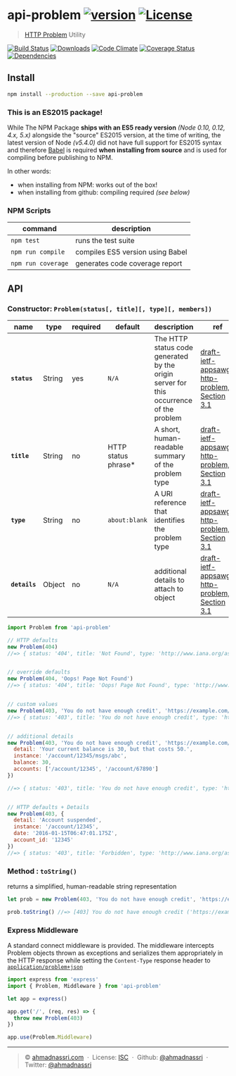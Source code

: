 # api-problem [![version][npm-version]][npm-url] [![License][npm-license]][license-url]

> [HTTP Problem](https://tools.ietf.org/html/draft-ietf-appsawg-http-problem) Utility

[![Build Status][travis-image]][travis-url]
[![Downloads][npm-downloads]][npm-url]
[![Code Climate][codeclimate-quality]][codeclimate-url]
[![Coverage Status][codeclimate-coverage]][codeclimate-url]
[![Dependencies][david-image]][david-url]

## Install

```sh
npm install --production --save api-problem
```

### This is an ES2015 package!

While The NPM Package **ships with an ES5 ready version** *(Node 0.10, 0.12, 4.x, 5.x)* alongside the "source" ES2015 version, at the time of writing, the latest version of Node *(v5.4.0)* did not have full support for ES2015 syntax and therefore [Babel](http://babeljs.io/) is required **when installing from source** and is used for compiling before publishing to NPM.

In other words: 

- when installing from NPM: works out of the box!
- when installing from github: compiling required *(see below)*


### NPM Scripts

| command             | description                       |
| ------------------- | --------------------------------- |
| `npm test`          | runs the test suite               |
| `npm run compile`   | compiles ES5 version using Babel  |
| `npm run coverage`  | generates code coverage report    |

## API

### Constructor: `Problem(status[, title][, type][, members])`

| name          | type   | required | default              | description                                                                             | ref                                                         |
| ------------- | ------ | -------- | -------------------- | --------------------------------------------------------------------------------------- | ----------------------------------------------------------- |
| **`status`**  | String | yes      | `N/A`                | The HTTP status code generated by the origin server for this occurrence of the problem  | [draft-ietf-appsawg-http-problem, Section 3.1][spec-3.1]  |
| **`title`**   | String | no       | HTTP status phrase*  | A short, human-readable summary of the problem type                                     | [draft-ietf-appsawg-http-problem, Section 3.1][spec-3.1]  |
| **`type`**    | String | no       | `about:blank`        | A URI reference that identifies the problem type                                        | [draft-ietf-appsawg-http-problem, Section 3.1][spec-3.1]  |
| **`details`** | Object | no       | `N/A`                | additional details to attach to object                                                  | [draft-ietf-appsawg-http-problem, Section 3.1][spec-3.2]  |

```js
import Problem from 'api-problem'

// HTTP defaults
new Problem(404) 
//=> { status: '404', title: 'Not Found', type: 'http://www.iana.org/assignments/http-status-codes#404' }


// override defaults
new Problem(404, 'Oops! Page Not Found') 
//=> { status: '404', title: 'Oops! Page Not Found', type: 'http://www.iana.org/assignments/http-status-codes#404' }


// custom values
new Problem(403, 'You do not have enough credit', 'https://example.com/probs/out-of-credit') 
//=> { status: '403', title: 'You do not have enough credit', type: 'https://example.com/probs/out-of-credit' }


// additional details
new Problem(403, 'You do not have enough credit', 'https://example.com/probs/out-of-credit', {
  detail: 'Your current balance is 30, but that costs 50.',
  instance: '/account/12345/msgs/abc',
  balance: 30,
  accounts: ['/account/12345', '/account/67890']
})

//=> { status: '403', title: 'You do not have enough credit', type: 'https://example.com/probs/out-of-credit', detail: 'Your current balance is 30, but that costs 50.', instance: '/account/12345/msgs/abc', balance: 30, accounts: ['/account/12345', '/account/67890'] }


// HTTP defaults + Details
new Problem(403, {
  detail: 'Account suspended',
  instance: '/account/12345',
  date: '2016-01-15T06:47:01.175Z',
  account_id: '12345'
}) 
//=> { status: '403', title: 'Forbidden', type: 'http://www.iana.org/assignments/http-status-codes#404', detail: 'Account suspended', instance: '/account/12345', account_id: 12345, 'date: 2016-01-15T06:47:01.175Z' }

```

### Method : <string> `toString()`

returns a simplified, human-readable string representation

```js
let prob = new Problem(403, 'You do not have enough credit', 'https://example.com/probs/out-of-credit') 

prob.toString() //=> [403] You do not have enough credit ('https://example.com/probs/out-of-credit')
```

### Express Middleware

A standard connect middleware is provided. The middleware intercepts Problem objects thrown as exceptions and serializes them appropriately in the HTTP response while setting the `Content-Type` response header to [`application/problem+json`][spec-3]

```js
import express from 'express'
import { Problem, Middleware } from 'api-problem'

let app = express()

app.get('/', (req, res) => {
  throw new Problem(403)
})

app.use(Problem.Middleware)
```

----
> :copyright: [ahmadnassri.com](https://www.ahmadnassri.com/) &nbsp;&middot;&nbsp;
> License: [ISC](LICENSE) &nbsp;&middot;&nbsp;
> Github: [@ahmadnassri](https://github.com/ahmadnassri) &nbsp;&middot;&nbsp;
> Twitter: [@ahmadnassri](https://twitter.com/ahmadnassri)

[license-url]: https://github.com/ahmadnassri/api-problem/blob/master/LICENSE

[travis-url]: https://travis-ci.org/ahmadnassri/api-problem
[travis-image]: https://img.shields.io/travis/ahmadnassri/api-problem.svg?style=flat-square

[npm-url]: https://www.npmjs.com/package/api-problem
[npm-license]: https://img.shields.io/npm/l/api-problem.svg?style=flat-square
[npm-version]: https://img.shields.io/npm/v/api-problem.svg?style=flat-square
[npm-downloads]: https://img.shields.io/npm/dm/api-problem.svg?style=flat-square

[codeclimate-url]: https://codeclimate.com/github/ahmadnassri/api-problem
[codeclimate-quality]: https://img.shields.io/codeclimate/github/ahmadnassri/api-problem.svg?style=flat-square
[codeclimate-coverage]: https://img.shields.io/codeclimate/coverage/github/ahmadnassri/api-problem.svg?style=flat-square

[david-url]: https://david-dm.org/ahmadnassri/api-problem
[david-image]: https://img.shields.io/david/ahmadnassri/api-problem.svg?style=flat-square

[spec-3]: https://tools.ietf.org/html/draft-ietf-appsawg-http-problem-02#section-3
[spec-3.1]: https://tools.ietf.org/html/draft-ietf-appsawg-http-problem-02#section-3.1
[spec-3.2]: https://tools.ietf.org/html/draft-ietf-appsawg-http-problem-02#section-3.2
